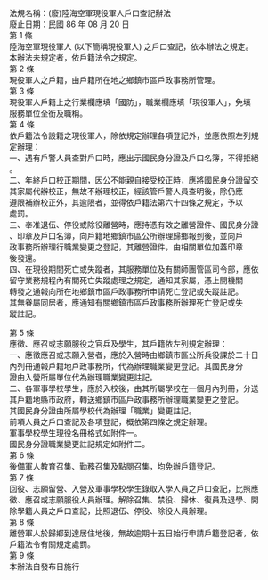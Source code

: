 法規名稱：(廢)陸海空軍現役軍人戶口查記辦法  
廢止日期：民國 86 年 08 月 20 日  
第 1 條  
陸海空軍現役軍人 (以下簡稱現役軍人) 之戶口查記，依本辦法之規定。  
本辦法未規定者，依戶籍法令之規定。  
第 2 條  
現役軍人之戶籍，由戶籍所在地之鄉鎮市區戶政事務所管理。  
第 3 條  
現役軍人戶籍上之行業欄應填「國防」，職業欄應填「現役軍人」，免填  
服務單位全銜及職稱。  
第 4 條  
依戶籍法令設籍之現役軍人，除依規定辦理各項登記外，並應依照左列規  
定辦理：  
一、遇有戶警人員查對戶口時，應出示國民身分證及戶口名簿，不得拒絕  
。  
二、年終戶口校正期間，因公不能親自接受校正時，應將國民身分證留交  
其家屬代辦校正，無故不辦理校正，經該管戶警人員查明後，除仍應  
遵限補辦校正外，其逾限者，並得依戶籍法第六十四條之規定，予以  
處罰。  
三、奉准退伍、停役或除役離營時，應持憑有效之離營證件、國民身分證  
、印章及戶口名簿，向戶籍地鄉鎮市區公所辦理歸鄉報到後，並向戶  
政事務所辦理行職業變更之登記，其離營證件，由相關單位加蓋印章  
後發還。  
四、在現役期間死亡或失蹤者，其服務單位及有關師團管區司令部，應依  
留守業務規程內有關死亡失蹤處理之規定，通知其家屬，憑上開機關  
轉發之通報向所在地鄉鎮市區戶政事務所申請死亡登記或失蹤註記。  
其無眷屬同居者，應通知有關鄉鎮市區戶政事務所辦理死亡登記或失  
蹤註記。  


第 5 條  
應徵、應召或志願服役之官兵及學生，其戶籍依左列規定辦理：  
一、應徵應召或志願入營者，應於入營時由鄉鎮市區公所兵役課於二十日  
內列冊通報戶籍地戶政事務所，代為辦理職業變更登記。其國民身分  
證由入營所屬單位代為辦理職業變更註記。  
二、各軍事學校學生，應於入校後，由其所屬學校在一個月內列冊，分送  
其戶籍地縣市政府，轉送鄉鎮市區戶政事務所辦理職業變更之登記。  
其國民身分證由所屬學校代為辦理「職業」變更註記。  
前項人員之戶口查記及各項登記，概依第四條之規定辦理。  
軍事學校學生現役名冊格式如附件一。  
國民身分證職業變更註記規定如附件二。  
第 6 條  
後備軍人教育召集、勤務召集及點閱召集，均免辦戶籍登記。  
第 7 條  
回役、志願留營、入營及軍事學校學生錄取入學人員之戶口查記，比照應  
徵、應召或志願服役人員辦理。解除召集、禁役、歸休、復員及退學、開  
除學籍人員之戶口查記，比照退伍、停役、除役人員辦理。  
第 8 條  
離營軍人於歸鄉到達居住地後，無故逾期十五日始行申請戶籍登記者，依  
戶籍法令有關規定處罰。  
第 9 條  
本辦法自發布日施行  


